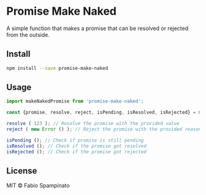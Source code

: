 # Promise Make Naked

A simple function that makes a promise that can be resolved or rejected from the outside.

## Install

```sh
npm install --save promise-make-naked
```

## Usage

```ts
import makeNakedPromise from 'promise-make-naked';

const {promise, resolve, reject, isPending, isResolved, isRejected} = makeNakedPromise ();

resolve ( 123 ); // Resolve the promise with the provided value
reject ( new Error () ); // Reject the promise with the provided reason

isPending (); // Check if promise is still pending
isResolved (); // Check if the promise got resolved
isRejected (); // Check if the promise got rejected
```

## License

MIT © Fabio Spampinato
